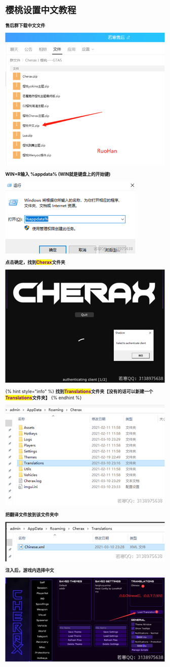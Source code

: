 # 樱桃设置中文教程

**售后群下载中文文件**

![](<../../.gitbook/assets/image (78).png>)

**WIN+R输入 %appdata%  (WIN就是键盘上的开始键)**

![](<../../.gitbook/assets/image (35).png>)

**点击确定，找到**<mark style="color:purple;">**Cherax**</mark>**文件夹**

![](<../../.gitbook/assets/image (52).png>)

{% hint style="info" %}
**找到**<mark style="color:purple;">**Translations**</mark>**文件夹【没有的话可以新建一个**<mark style="color:purple;">**Translations**</mark>**文件夹】**
{% endhint %}

![](<../../.gitbook/assets/image (32).png>)

**把翻译文件放到该文件夹中**

![](<../../.gitbook/assets/image (55).png>)

**注入后，游戏内选择中文**

![](<../../.gitbook/assets/image (38).png>)
